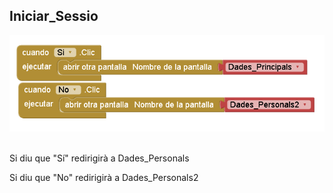 ## Iniciar_Sessio

<img src="../../.Images/IOT/Inici_Sessio_Codi.PNG" alt="Iniciar_Sessio" style="width: 800px;"> <br><br>

Si diu que "Sí" redirigirà a Dades_Personals

Si diu que "No" redirigirà a Dades_Personals2
